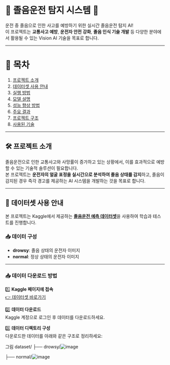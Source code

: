 # 🚗 졸음운전 탐지 시스템 🌙

운전 중 졸음으로 인한 사고를 예방하기 위한 실시간 졸음운전 탐지 AI!  
이 프로젝트는 **교통사고 예방**, **운전자 안전 강화**, **졸음 인식 기술 개발** 등 다양한 분야에서 활용될 수 있는 Vision AI 기술을 목표로 합니다.

---

# 📑 목차
1. [프로젝트 소개](#-졸음운전-탐지-시스템-)
2. [데이터셋 사용 안내](#-데이터셋-사용-안내)
3. [실행 방법](#-실행-방법)
4. [모델 설명](#-모델-설명)
5. [성능 향상 방법](#-성능-향상-방법)
6. [주요 결과](#-주요-결과)
7. [프로젝트 구조](#-프로젝트-구조)
8. [사용된 기술](#-사용된-기술)

---

## 🛠️ 프로젝트 소개

졸음운전으로 인한 교통사고와 사망률이 증가하고 있는 상황에서, 이를 효과적으로 예방할 수 있는 기술적 솔루션이 필요합니다.  
본 프로젝트는 **운전자의 얼굴 표정을 실시간으로 분석하여 졸음 상태를 감지**하고, 졸음이 감지된 경우 즉각 경고를 제공하는 AI 시스템을 개발하는 것을 목표로 합니다.

---

## 📂 데이터셋 사용 안내

본 프로젝트는 Kaggle에서 제공하는 [**졸음운전 예측 데이터셋**](https://www.kaggle.com/datasets/rakibuleceruet/drowsiness-prediction-dataset)을 사용하여 학습과 테스트를 진행합니다.  

### 📥 데이터 구성
- **drowsy**: 졸음 상태의 운전자 이미지
- **normal**: 정상 상태의 운전자 이미지

---

### 📥 데이터 다운로드 방법

1️⃣ **Kaggle 페이지에 접속**  
   [👉 데이터셋 바로가기](https://www.kaggle.com/datasets/rakibuleceruet/drowsiness-prediction-dataset)  

2️⃣ **데이터 다운로드**  
   Kaggle 계정으로 로그인 후 데이터를 다운로드하세요.

3️⃣ **데이터 디렉토리 구성**  
   다운로드한 데이터를 아래와 같은 구조로 정리하세요:

그림 dataset/ ├── drowsy/![image](https://github.com/user-attachments/assets/6e98a220-e440-409b-8329-d5f69d19c788)


 ├── normal/![image](https://github.com/user-attachments/assets/6e2db094-f730-4113-9396-a40e28e49f40)

